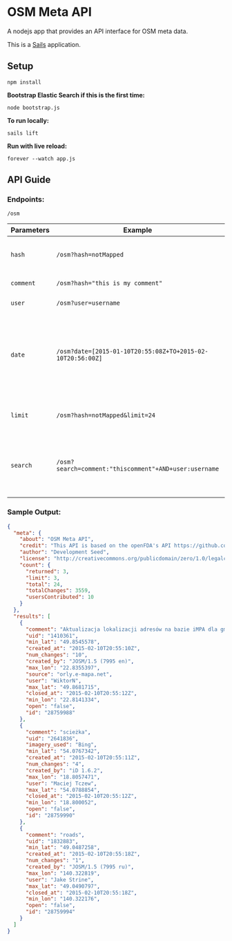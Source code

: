 # OSM Meta API

A nodejs app that provides an API interface for OSM meta data.

This is a [Sails](http://sailsjs.org) application.

## Setup

    npm install

**Bootstrap Elastic Search if this is the first time:**

    node bootstrap.js

**To run locally:**

    sails lift

**Run with live reload:**

    forever --watch app.js

## API Guide

### Endpoints:

    /osm

| Parameters | Example | Definition
| ----    | ----- | -----
| `hash`    | `/osm?hash=notMapped` | search for the hashed data. Do NOT use `#`
| `comment` | `/osm?hash="this is my comment"` | search in comments
| `user`  | `/osm?user=username` | search among users
| `date`  | `/osm?date=[2015-01-10T20:55:08Z+TO+2015-02-10T20:56:00Z]` | search date range in `closed_at` field. You have to follow the correct date format: `YYYY-mm-ddThh:mm:ssZ`
| `limit` | `/osm?hash=notMapped&limit=24` | set a limit to output. Default is 1. Max is 100
| `search` | `/osm?search=comment:"thiscomment"+AND+user:username` | search in everything. Use [Apache Lucene - Query Parser Syntax](http://lucene.apache.org/core/2_9_4/queryparsersyntax.html)

### Sample Output:

```json
{
  "meta": {
    "about": "OSM Meta API",
    "credit": "This API is based on the openFDA's API https://github.com/FDA/openfda/tree/master/api ",
    "author": "Development Seed",
    "license": "http://creativecommons.org/publicdomain/zero/1.0/legalcode",
    "count": {
      "returned": 3,
      "limit": 3,
      "total": 24,
      "totalChanges": 3559,
      "usersContributed": 10
    }
  },
  "results": [
    {
      "comment": "Aktualizacja lokalizacji adresów na bazie iMPA dla gminy Orły",
      "uid": "1410361",
      "min_lat": "49.8545578",
      "created_at": "2015-02-10T20:55:10Z",
      "num_changes": "10",
      "created_by": "JOSM/1.5 (7995 en)",
      "max_lon": "22.8355397",
      "source": "orly.e-mapa.net",
      "user": "WiktorN",
      "max_lat": "49.8681715",
      "closed_at": "2015-02-10T20:55:12Z",
      "min_lon": "22.8141334",
      "open": "false",
      "id": "28759988"
    },
    {
      "comment": "scieżka",
      "uid": "2641836",
      "imagery_used": "Bing",
      "min_lat": "54.0767342",
      "created_at": "2015-02-10T20:55:11Z",
      "num_changes": "4",
      "created_by": "iD 1.6.2",
      "max_lon": "18.8057471",
      "user": "Maciej Tczew",
      "max_lat": "54.0788854",
      "closed_at": "2015-02-10T20:55:12Z",
      "min_lon": "18.800052",
      "open": "false",
      "id": "28759990"
    },
    {
      "comment": "roads",
      "uid": "1832883",
      "min_lat": "49.0487258",
      "created_at": "2015-02-10T20:55:18Z",
      "num_changes": "1",
      "created_by": "JOSM/1.5 (7995 ru)",
      "max_lon": "140.322819",
      "user": "Jake Strine",
      "max_lat": "49.0490797",
      "closed_at": "2015-02-10T20:55:18Z",
      "min_lon": "140.322176",
      "open": "false",
      "id": "28759994"
    }
  ]
}

```
